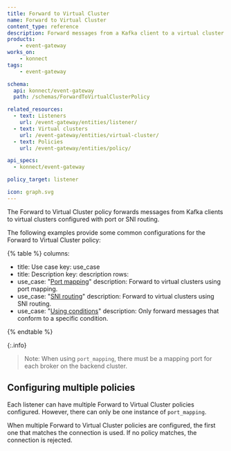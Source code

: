 ```yaml
---
title: Forward to Virtual Cluster
name: Forward to Virtual Cluster
content_type: reference
description: Forward messages from a Kafka client to a virtual cluster
products:
    - event-gateway
works_on:
    - konnect
tags:
    - event-gateway

schema:
  api: konnect/event-gateway
  path: /schemas/ForwardToVirtualClusterPolicy

related_resources:
  - text: Listeners
    url: /event-gateway/entities/listener/
  - text: Virtual clusters
    url: /event-gateway/entities/virtual-cluster/
  - text: Policies
    url: /event-gateway/entities/policy/

api_specs:
  - konnect/event-gateway

policy_target: listener

icon: graph.svg
---
```


The Forward to Virtual Cluster policy forwards messages from Kafka clients to virtual clusters configured with port or SNI routing.

The following examples provide some common configurations for the Forward to Virtual Cluster policy:

<!--vale off-->
{% table %}
columns:
  - title: Use case
    key: use_case
  - title: Description
    key: description
rows:
  - use_case: "[Port mapping](/event-gateway/policies/forward-to-virtual-cluster/examples/port-mapping/)"
    description: Forward to virtual clusters using port mapping.
  - use_case: "[SNI routing](/event-gateway/policies/forward-to-virtual-cluster/examples/sni-routing/)"
    description: Forward to virtual clusters using SNI routing.
  - use_case: "[Using conditions](/event-gateway/policies/forward-to-virtual-cluster/examples/conditions/)"
    description: Only forward messages that conform to a specific condition.

{% endtable %}
<!--vale on-->

{:.info}
> Note: When using `port_mapping`, there must be a mapping port for each broker on the backend cluster.

## Configuring multiple policies

Each listener can have multiple Forward to Virtual Cluster policies configured. 
However, there can only be one instance of `port_mapping`.

When multiple Forward to Virtual Cluster policies are configured, the first one that matches the connection is used.
If no policy matches, the connection is rejected.

